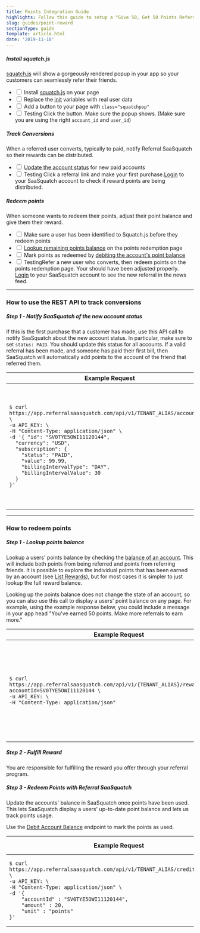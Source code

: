 ```yaml
---
title: Points Integration Guide
highlights: Follow this guide to setup a "Give 50, Get 50 Points Referral Program" using the SaaSquatch REST API and Squatch.js
slug: guides/point-reward
sectionType: guide
template: article.html
date: '2019-11-18'
---
```


<div class="install-guide-checklist">
    
<h5 data-toggle="collapse" data-target=".install-step1">Install squatch.js</h5>
<div class="install-step1 collapse in">
    <p><a href="/app-integration">squatch.js</a> will show a gorgeously rendered popup in your app so your customers can seamlessly refer their friends.</p>
    <ul class="unstyled">
        <li><label class="checkbox"><input type="checkbox"> Install <a href="/app-integration">squatch.js</a> on your page</label></li>
        <li><label class="checkbox"><input type="checkbox"> Replace the <a href="/squatchjs#init">init</a> variables with real user data</label></li>
        <li><label class="checkbox"><input type="checkbox"> Add a button to your page with <code>class="squatchpop"</code></label></li>
        <li><label class="checkbox"><input type="checkbox"> <span class="label">Testing</span> Click the button. Make sure the popup shows. (Make sure you are using the right <code>account_id</code> and <code>user_id</code>)</label></li>
    </ul>
</div>

<h5 data-toggle="collapse" data-target=".install-step2">Track Conversions</h5>
<div class="install-step2 collapse">
    <p>When a referred user converts, typically to paid, notify Referral SaaSquatch so their rewards can be distributed.</p>
    <ul class="unstyled">
        <li><label class="checkbox"><input type="checkbox"> <a href="/api/methods#account_sync">Update the account status</a> for new paid accounts</label></li>
        <li><label class="checkbox"><input type="checkbox"> <span class="label">Testing</span> Click a referral link and make your first purchase.<a href="https://app.referralsaasquatch.com/">Login</a> to your SaaSquatch account to check if reward points are being distributed.
    </ul>
</div>


<h5 data-toggle="collapse" data-target=".install-step3">Redeem points</h5>
<div class="install-step3 collapse">
    <p>When someone wants to redeem their points, adjust their point balance and give them their reward.</p>
    <ul class="unstyled">
        <li><label class="checkbox"><input type="checkbox"> Make sure a user has been identified to Squatch.js before they redeem points</label></li>
        <li><label class="checkbox"><input type="checkbox"> <a href="/api/methods#list_balances">Lookup remaining points balance</a> on the points redemption page</label></li>
        <li><label class="checkbox"><input type="checkbox"> Mark points as redeemed by <a href="/api/methods#debit_balance">debiting the account's point balance</a></label></li>
        <li><label class="checkbox"><input type="checkbox"> <span class="label">Testing</span>Refer a new user who converts, then redeem points on the points redemption page. Your should have been adjusted properly. <a href="https://app.referralsaasquatch.com/">Login</a> to your SaaSquatch account
            to see the new referral in the news feed.
        </label></li>
    </ul>
</div>
</div>

<hr/>
<h3>How to use the REST API to track conversions</h3>

<h5>Step 1 - Notify SaaSquatch of the new account status</h5>

<p>If this is the first purchase that a customer has made, use this API call to notify SaaSquatch about the new account status. In particular, make sure to set <code>status: PAID</code>. You should update this status for all accounts. If a valid referral has been made, and someone has paid their first bill, then SaaSquatch will automatically add points to the account of the friend that referred them.</p>

<table class="table">
    <thead>
        <tr>
            <th style="width: 50%;">Example Request</th>
            <th>Example Response</th>                
        </tr>
    </thead>
    <tbody>
        <tr>
            <td><pre><code>$ curl https://app.referralsaasquatch.com/api/v1/TENANT_ALIAS/accountsync \
-u API_KEY: \
-H "Content-Type: application/json" \
-d '{ "id": "SV0TYE5OWI11120144",
  "currency": "USD",
  "subscription": {
    "status": "PAID", 
    "value": 99.99,
    "billingIntervalType": "DAY",
    "billingIntervalValue": 30
  }
}'</code></pre></td>
                    <td><pre><code>{
  "id": "SV0TYE5OWI11120144",
  "currency": "USD",
  "subscription": {
    "status": "PAID", 
    "value"": 99.99,
    "billingIntervalType": "DAY",
    "billingIntervalValue": 30
  },
  "referral": {
    "code": "BOBTESTERSON"
  }
}</code></pre></td>
        </tr>
    </tbody>
</table>

<hr/>
<h3>How to redeem points</h3>

<h5>Step 1 - Lookup points balance</h5>

<p>Lookup a users' points balance by checking the <a href="/api/methods#list_balances">balance of an account</a>. This will include both points from being referred and points from referring friends. 
It is possible to explore the individual points that has been earned by an account (see <a href="/api/methods#list_rewards">List Rewards</a>), but for most cases it is simpler to just lookup the full reward balance.</p>

<p>Looking up the points balance does not change the state of an account, so you can also use this call to display a users' point balance on any page. For example, 
  using the example response below, you could include a message in your app head "You've earned 50 points. Make more referrals to earn more."</p>

<table class="table">
    <thead>
        <tr>
            <th style="width: 50%;">Example Request</th>
            <th>Example Response</th>                
        </tr>
    </thead>
    <tbody>
        <tr>
            <td><pre><code>$ curl https://app.referralsaasquatch.com/api/v1/{TENANT_ALIAS}/reward/balance?accountId=SV0TYE5OWI11120144 \
-u API_KEY: \
-H "Content-Type: application/json"</code></pre></td>
            <td><pre><code>[
    {
        "type": "CREDIT",
        "count": 1,
        "totalAssignedCredit": 50,
        "totalRedeemedCredit" : 0,
        "unit": "points"
    }
]</code></pre></td>
        </tr>
    </tbody>
</table>

<h5>Step 2 - Fulfill Reward </h5>

<p>You are responsible for fulfilling the reward you offer through your referral program. </p>


<h5>Step 3 - Redeem Points with Referral SaaSquatch</h5>

<p>Update the accounts' balance in SaaSquatch once points have been used. This lets SaaSquatch display a users' up-to-date point balance and lets us track points usage.

Use the <a href="/api/methods#debit_balance">Debit Account Balance</a> endpoint to mark the points as used.</p>

<table class="table">
    <thead>
        <tr>
            <th style="width: 50%;">Example Request</th>
            <th>Example Response</th>                
        </tr>
    </thead>
    <tbody>
        <tr>
            <td><pre><code>$ curl https://app.referralsaasquatch.com/api/v1/TENANT_ALIAS/credit/bulkredeem \
-u API_KEY: \
-H "Content-Type: application/json" \
-d '{
    "accountId" : "SV0TYE5OWI11120144",
    "amount" : 20, 
    "unit" : "points"
}'
</code></pre></td>
            <td><pre><code>{
    "creditRedeemed": 20,
    "creditAvailable": 0,
    "unit": "points"
}</code></pre></td>
        </tr>
    </tbody>
</table>